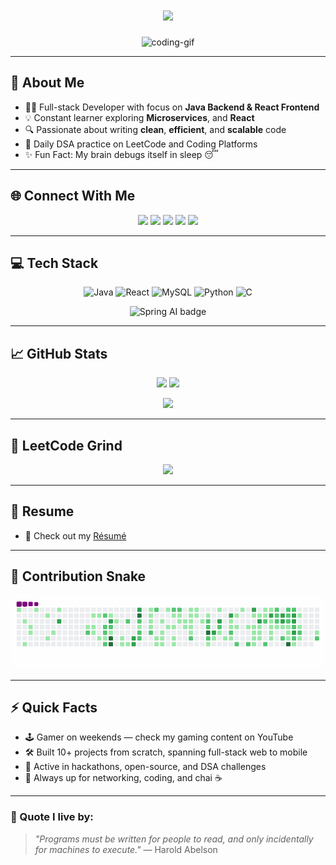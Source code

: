 <h1 align="center">
  <img src="https://readme-typing-svg.herokuapp.com/?font=Righteous&size=35&duration=4000&center=true&vCenter=true&width=600&height=70&lines=Hey+there!+👋;I'm+Abhinav;Java+%7C+DSA+%7C+Spring+Boot" />
</h1>

<div align="center">
  <img src="https://media.giphy.com/media/f3iwJFOVOwuy7K6FFw/giphy.gif" width="400" alt="coding-gif" />
</div>

---

## 🚀 About Me

- 🧑‍💻 Full-stack Developer with focus on **Java Backend & React Frontend**
- 💡 Constant learner exploring **Microservices**, and **React**
- 🔍 Passionate about writing **clean**, **efficient**, and **scalable** code
- 🎯 Daily DSA practice on LeetCode and Coding Platforms
- ✨ Fun Fact: My brain debugs itself in sleep 😴

---

## 🌐 Connect With Me

<p align="center">
  <a href="mailto:abhinav.kr.singh.2610@gmail.com"><img src="https://img.shields.io/badge/Gmail-D14836?style=for-the-badge&logo=gmail&logoColor=white"/></a>
  <a href="https://www.linkedin.com/in/abhinav-kumar-singh-05ab16291/"><img src="https://img.shields.io/badge/LinkedIn-0077B5?style=for-the-badge&logo=linkedin&logoColor=white"/></a>
  <a href="https://github.com/abhinavkr26104"><img src="https://img.shields.io/badge/GitHub-100000?style=for-the-badge&logo=github&logoColor=white"/></a>
  <a href="https://leetcode.com/u/user0415vb/"><img src="https://img.shields.io/badge/LeetCode-FFA116?style=for-the-badge&logo=leetcode&logoColor=black"/></a>
  <a href="https://abhinavkr26104.github.io/my-portfolio/"><img src="https://img.shields.io/badge/Portfolio-00C896?style=for-the-badge"/></a>
</p>

---

## 💻 Tech Stack

<p align="center">
  <img src="https://cdn.jsdelivr.net/gh/devicons/devicon/icons/java/java-original.svg" height="45" title="Java" />
  <img src="https://cdn.jsdelivr.net/gh/devicons/devicon/icons/react/react-original.svg" height="45" title="React" />
  <img src="https://cdn.jsdelivr.net/gh/devicons/devicon/icons/mysql/mysql-original.svg" height="45" title="MySQL" />
  <img src="https://cdn.jsdelivr.net/gh/devicons/devicon/icons/python/python-original.svg" height="45" title="Python" />
  <img src="https://cdn.jsdelivr.net/gh/devicons/devicon/icons/c/c-original.svg" height="45" title="C" />
</p>

<p align="center">
  <!-- Spring AI placeholder badge -->
  <img src="https://img.shields.io/badge/Spring%20AI-6DB33F?style=for-the-badge&logo=spring&logoColor=white" alt="Spring AI badge" />
</p>

---

## 📈 GitHub Stats

<p align="center">
  <img src="https://github-readme-stats.vercel.app/api?username=abhinavkr26104&show_icons=true&theme=tokyonight&include_all_commits=true&count_private=true&hide_border=false" height="165" />
  <img src="https://streak-stats.demolab.com/?user=abhinavkr26104&theme=tokyonight&hide_border=false" height="165"/>
</p>

<p align="center">
  <img src="https://github-readme-stats.vercel.app/api/top-langs/?username=abhinavkr26104&layout=compact&theme=tokyonight&langs_count=6&hide_border=false" height="150" />
</p>

---

## 🧠 LeetCode Grind

<p align="center">
  <a href="https://leetcode.com/u/user0415vb/">
    <img src="https://leetcard.jacoblin.cool/user0415vb?theme=dark&font=Underdog&ext=contest" />
  </a>
</p>

---

## 📄 Resume

- 📌 Check out my [Résumé](https://drive.google.com/file/d/1QF7iX3Rm2TTAzGkMgfs_7iRSBGYqriLy/view?usp=sharing)

---

## 🐍 Contribution Snake

<p align="center">
  <img src="https://github.com/Platane/snk/raw/output/github-contribution-grid-snake.gif" alt="contribution animation" />
</p>

---

## ⚡ Quick Facts

- 🕹️ Gamer on weekends — check my gaming content on YouTube  
- 🛠️ Built 10+ projects from scratch, spanning full-stack web to mobile  
- 🏅 Active in hackathons, open-source, and DSA challenges  
- 💌 Always up for networking, coding, and chai ☕

---

### 💬 Quote I live by:

> _"Programs must be written for people to read, and only incidentally for machines to execute."_ — Harold Abelson
